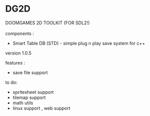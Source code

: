 # DG2D
DOOMGAMES 2D TOOLKIT (FOR SDL2!)
<br>
<br>
components :<br>
-  Smart Table DB (STD) - simple plug n play save system for c++

version 1.0.5

features :
- save file support

to do:
- spritesheet support
- tilemap support
- math utils
- linux support , web support
